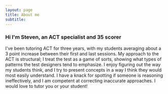 ```yaml
---
layout: page
title: About me
subtitle: 
---
```


### Hi I'm Steven, an ACT specialist and 35 scorer

I've been tutoring ACT for three years, with my students averaging about a 3 point increase between their first and last sessions. My approach to the ACT is structural; I treat the test as a game of sorts, showing what types of patterns the test designers tend to emphasize. I enjoy figuring out the way my students think, and I try to present concepts in a way I think they would most easily understand. I have a knack for spotting if someone is reasoning ineffectively, and I am competent at correcting inaccurate approaches. I would love to tutor you or your student!
